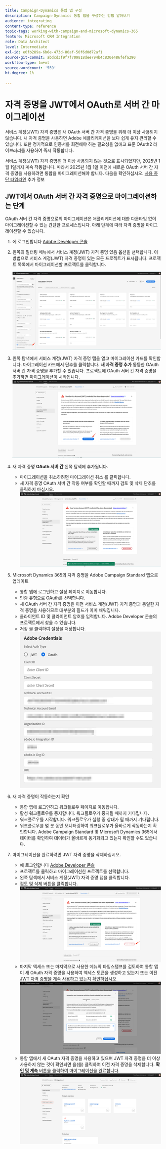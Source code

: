 ```yaml
---
title: Campaign-Dynamics 통합 앱 구성
description: Campaign-Dynamics 통합 앱을 구성하는 방법 알아보기
audience: integrating
content-type: reference
topic-tags: working-with-campaign-and-microsoft-dynamics-365
feature: Microsoft CRM Integration
role: Data Architect
level: Intermediate
exl-id: e0fb289a-6b6e-473d-80af-50f6d0d72af1
source-git-commit: abdcd3f9f7f709818dee794b4c830e486fefa290
workflow-type: tm+mt
source-wordcount: '559'
ht-degree: 1%

---
```


# 자격 증명을 JWT에서 OAuth로 서버 간 마이그레이션

서비스 계정(JWT) 자격 증명은 새 OAuth 서버 간 자격 증명을 위해 더 이상 사용되지 않습니다. 새 자격 증명을 사용하면 Adobe 애플리케이션을 보다 쉽게 유지 관리할 수 있습니다. 또한 정기적으로 인증서를 회전해야 하는 필요성을 없애고 표준 OAuth2 라이브러리를 사용하여 즉시 작동합니다.

서비스 계정(JWT) 자격 증명은 더 이상 사용되지 않는 것으로 표시되었지만, 2025년 1월 1일까지 계속 작동합니다. 따라서 2025년 1월 1일 이전에 새로운 OAuth 서버 간 자격 증명을 사용하려면 통합을 마이그레이션해야 합니다. 다음을 확인하십시오. [사용 중단 타임라인](https://developer.adobe.com/developer-console/docs/guides/authentication/ServerToServerAuthentication/migration/#deperecation-timelines) 추가 정보

## JWT에서 OAuth 서버 간 자격 증명으로 마이그레이션하는 단계

OAuth 서버 간 자격 증명으로의 마이그레이션은 애플리케이션에 대한 다운타임 없이 마이그레이션할 수 있는 간단한 프로세스입니다. 아래 단계에 따라 자격 증명을 마이그레이션할 수 있습니다.

1. 에 로그인합니다 [Adobe Developer 콘솔](https://developer.adobe.com/console)
2. 왼쪽의 필터링 메뉴에서 서비스 계정(JWT) 자격 증명 있음 옵션을 선택합니다. 이 방법으로 서비스 계정(JWT) 자격 증명이 있는 모든 프로젝트가 표시됩니다. 프로젝트 목록에서 마이그레이션할 프로젝트를 클릭합니다.

   ![](assets/JwtToOAuthMigration1.png)

3. 왼쪽 탐색에서 서비스 계정(JWT) 자격 증명 탭을 열고 마이그레이션 카드를 확인합니다. 마이그레이션 카드에서 단추를 클릭합니다. **새 자격 증명 추가** 동등한 OAuth 서버 간 자격 증명을 추가할 수 있습니다. 프로젝트에 OAuth 서버 간 자격 증명을 추가하면 마이그레이션이 시작됩니다.
   ![](assets/JwtToOAuthMigration2.png)
4. 새 자격 증명 **OAuth 서버 간** 왼쪽 탐색에 추가됩니다.
   * 마이그레이션을 취소하려면 마이그레이션 취소 를 클릭합니다.
   * 새 자격 증명 OAuth 서버 간 작동 여부를 확인할 때까지 검토 및 삭제 단추를 클릭하지 마십시오.
     ![](assets/JwtToOAuthMigration3.png)

5. Microsoft Dynamics 365의 자격 증명을 Adobe Campaign Standard 앱으로 업데이트
   * 통합 앱에 로그인하고 설정 페이지로 이동합니다.
   * 인증 유형으로 OAuth를 선택합니다.
   * 새 OAuth 서버 간 자격 증명은 이전 서비스 계정(JWT) 자격 증명과 동일한 자격 증명을 사용하므로 대부분의 필드가 이미 채워집니다.
   * 클라이언트 ID 및 클라이언트 암호를 입력합니다. Adobe Developer 콘솔의 프로젝트에서 찾을 수 있습니다.
   * 저장 을 클릭하여 설정을 저장합니다.
     ![](assets/JwtToOAuthMigration4.png)

6. 새 자격 증명이 작동하는지 확인
   * 통합 앱에 로그인하고 워크플로우 페이지로 이동합니다.
   * 활성 워크플로우를 중지합니다. 워크플로우가 중지될 때까지 기다립니다.
   * 워크플로우를 시작합니다. 워크플로우가 실행 중 상태가 될 때까지 기다립니다.
   * 워크플로우를 몇 분 동안 모니터링하여 워크플로우가 올바르게 작동하는지 확인합니다. Adobe Campaign Standard 및 Microsoft Dynamics 365에서 데이터를 확인하여 데이터가 올바르게 동기화되고 있는지 확인할 수도 있습니다.

7. 마이그레이션을 완료하려면 JWT 자격 증명을 삭제하십시오.
   * 에 로그인합니다 [Adobe Developer 콘솔](https://developer.adobe.com/console)
   * 프로젝트를 클릭하고 마이그레이션한 프로젝트를 선택합니다.
   * 왼쪽 탐색에서 서비스 계정(JWT) 자격 증명 탭을 클릭합니다.
   * 검토 및 삭제 버튼을 클릭합니다.
     ![](assets/JwtToOAuthMigration5.png)
   * 마지막 액세스 또는 마지막으로 사용한 메뉴의 타임스탬프를 검토하여 통합 앱이 새 OAuth 자격 증명을 사용하여 액세스 토큰을 생성하고 있는지 또는 이전 JWT 자격 증명을 계속 사용하고 있는지 확인하십시오.
     ![](assets/JwtToOAuthMigration6.png)
   * 통합 앱에서 새 OAuth 자격 증명을 사용하고 있으며 JWT 자격 증명을 더 이상 사용하지 않는 것이 확인되면 을(를) 클릭하여 이전 자격 증명을 삭제합니다. **확인 및 계속** 버튼을 클릭하여 마이그레이션을 완료합니다.
     ![](assets/JwtToOAuthMigration7.png)
